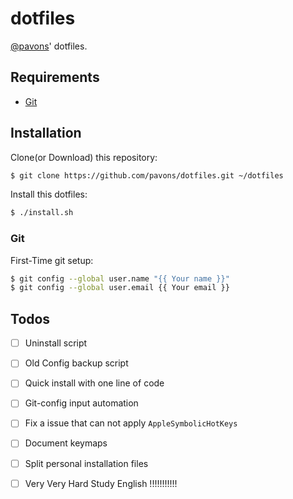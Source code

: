 # dotfiles

[@pavons]' dotfiles.

## Requirements

- [Git]

## Installation

Clone(or Download) this repository:
``` sh
$ git clone https://github.com/pavons/dotfiles.git ~/dotfiles
```

Install this dotfiles:
``` sh
$ ./install.sh
```

### Git

First-Time git setup:
``` sh
$ git config --global user.name "{{ Your name }}"
$ git config --global user.email {{ Your email }}
```


## Todos

- [ ] Uninstall script
- [ ] Old Config backup script
- [ ] Quick install with one line of code
- [ ] Git-config input automation
- [ ] Fix a issue that can not apply `AppleSymbolicHotKeys`
- [ ] Document keymaps
- [ ] Split personal installation files
- [ ] Very Very Hard Study English  !!!!!!!!!!!


[@pavons]: https://github.com/pavons

[Git]: http://git-scm.com
